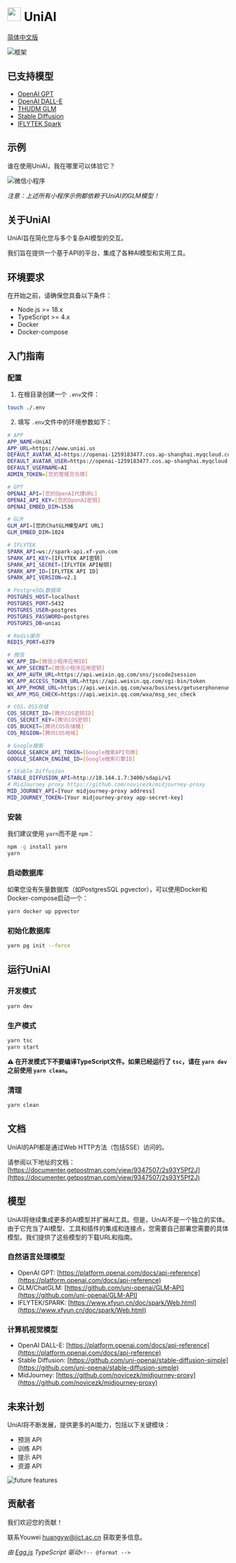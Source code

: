 # <img src="./logo.png" width=31 height=31 /> UniAI

[简体中文版](./README_CN.md)

![框架](./framework.png)

## 已支持模型

- [OpenAI GPT](https://platform.openai.com/)
- [OpenAI DALL-E](https://platform.openai.com/)
- [THUDM GLM](https://github.com/THUDM/ChatGLM-6B)
- [Stable Diffusion](https://github.com/AUTOMATIC1111/stable-diffusion-webui)
- [IFLYTEK Spark](https://xinghuo.xfyun.cn/)

## 示例

谁在使用UniAI，我在哪里可以体验它？

![微信小程序](./miniapp-qrcode.png)

_注意：上述所有小程序示例都依赖于UniAI的GLM模型！_

## 关于UniAI

UniAI旨在简化您与多个复杂AI模型的交互。

我们旨在提供一个基于API的平台，集成了各种AI模型和实用工具。

## 环境要求

在开始之前，请确保您具备以下条件：

- Node.js >= 18.x
- TypeScript >= 4.x
- Docker
- Docker-compose

## 入门指南

### 配置

1. 在根目录创建一个 `.env`文件：

```bash
touch ./.env
```

2. 填写 `.env`文件中的环境参数如下：

```bash
# APP
APP_NAME=UniAI
APP_URL=https://www.uniai.us
DEFAULT_AVATAR_AI=https://openai-1259183477.cos.ap-shanghai.myqcloud.com/avatar-lechat.png
DEFAULT_AVATAR_USER=https://openai-1259183477.cos.ap-shanghai.myqcloud.com/avatar-user.png
DEFAULT_USERNAME=AI
ADMIN_TOKEN=[您的管理员令牌]

# GPT
OPENAI_API=[您的OpenAI代理URL]
OPENAI_API_KEY=[您的OpenAI密钥]
OPENAI_EMBED_DIM=1536

# GLM
GLM_API=[您的ChatGLM模型API URL]
GLM_EMBED_DIM=1024

# IFLYTEK
SPARK_API=ws://spark-api.xf-yun.com
SPARK_API_KEY=[IFLYTEK API密钥]
SPARK_API_SECRET=[IFLYTEK API秘钥]
SPARK_APP_ID=[IFLYTEK API ID]
SPARK_API_VERSION=v2.1

# PostgreSQL数据库
POSTGRES_HOST=localhost
POSTGRES_PORT=5432
POSTGRES_USER=postgres
POSTGRES_PASSWORD=postgres
POSTGRES_DB=uniai

# Redis缓存
REDIS_PORT=6379

# 微信
WX_APP_ID=[微信小程序应用ID]
WX_APP_SECRET=[微信小程序应用密钥]
WX_APP_AUTH_URL=https://api.weixin.qq.com/sns/jscode2session
WX_APP_ACCESS_TOKEN_URL=https://api.weixin.qq.com/cgi-bin/token
WX_APP_PHONE_URL=https://api.weixin.qq.com/wxa/business/getuserphonenumber
WX_APP_MSG_CHECK=https://api.weixin.qq.com/wxa/msg_sec_check

# COS，OSS存储
COS_SECRET_ID=[腾讯COS密钥ID]
COS_SECRET_KEY=[腾讯COS密钥]
COS_BUCKET=[腾讯COS存储桶]
COS_REGION=[腾讯COS地域]

# Google搜索
GOOGLE_SEARCH_API_TOKEN=[Google搜索API令牌]
GOOGLE_SEARCH_ENGINE_ID=[Google搜索引擎ID]

# Stable Diffusion
STABLE_DIFFUSION_API=http://10.144.1.7:3400/sdapi/v1
# MidJourney proxy https://github.com/novicezk/midjourney-proxy
MID_JOURNEY_API=[Your midjourney-proxy address]
MID_JOURNEY_TOKEN=[Your midjourney-proxy app-secret-key]
```

### 安装

我们建议使用 `yarn`而不是 `npm`：

```bash
npm -g install yarn
yarn
```

### 启动数据库

如果您没有矢量数据库（如PostgresSQL pgvector），可以使用Docker和Docker-compose启动一个：

```bash
yarn docker up pgvector
```

### 初始化数据库

```bash
yarn pg init --force
```

## 运行UniAI

### 开发模式

```bash
yarn dev
```

### 生产模式

```bash
yarn tsc
yarn start
```

**⚠️ 在开发模式下不要编译TypeScript文件。如果已经运行了 `tsc`，请在 `yarn dev`之前使用 `yarn clean`。**

### 清理

```bash
yarn clean
```

## 文档

UniAI的API都是通过Web HTTP方法（包括SSE）访问的。

请参阅以下地址的文档：
[https://documenter.getpostman.com/view/9347507/2s93Y5Pf2J](https://documenter.getpostman.com/view/9347507/2s93Y5Pf2J)

## 模型

UniAI将继续集成更多的AI模型并扩展AI工具。但是，UniAI不是一个独立的实体。由于它充当了AI模型、工具和插件的集成和连接点，您需要自己部署您需要的具体模型。我们提供了这些模型的下载URL和指南。

### 自然语言处理模型

- OpenAI GPT: [https://platform.openai.com/docs/api-reference](https://platform.openai.com/docs/api-reference)
- GLM/ChatGLM: [https://github.com/uni-openai/GLM-API](https://github.com/uni-openai/GLM-API)
- IFLYTEK/SPARK: [https://www.xfyun.cn/doc/spark/Web.html](https://www.xfyun.cn/doc/spark/Web.html)

### 计算机视觉模型

- OpenAI DALL-E: [https://platform.openai.com/docs/api-reference](https://platform.openai.com/docs/api-reference)
- Stable Diffusion: [https://github.com/uni-openai/stable-diffusion-simple](https://github.com/uni-openai/stable-diffusion-simple)
- MidJourney: [https://github.com/novicezk/midjourney-proxy](https://github.com/novicezk/midjourney-proxy)

## 未来计划

UniAI将不断发展，提供更多的AI能力，包括以下关键模块：

- 预测 API
- 训练 API
- 提示 API
- 资源 API

![future features](./future.png)

## 贡献者

我们欢迎您的贡献！

联系Youwei <huangyw@iict.ac.cn> 获取更多信息。

_由 [Egg.js](https://www.eggjs.org/) TypeScript 驱动_`<!-- @format -->`
